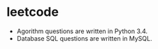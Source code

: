 # leetcode

* Agorithm questions are written in Python 3.4.
* Database SQL questions are written in MySQL.
